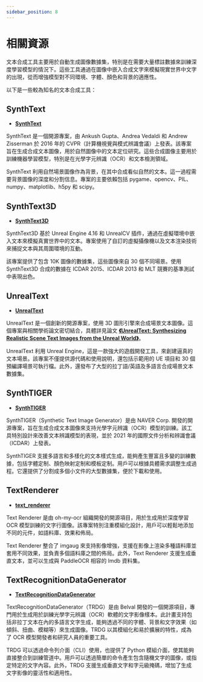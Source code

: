 ```yaml
---
sidebar_position: 8
---
```


# 相關資源

文本合成工具主要用於自動生成圖像數據集，特別是在需要大量標註數據來訓練深度學習模型的情況下。這些工具通過在圖像中嵌入合成文字來模擬現實世界中文字的出現，從而增強模型對不同環境、字體、顏色和背景的適應性。

以下是一些較為知名的文本合成工具：

## SynthText

- [**SynthText**](https://github.com/ankush-me/SynthText)

SynthText 是一個開源專案，由 Ankush Gupta、Andrea Vedaldi 和 Andrew Zisserman 於 2016 年的 CVPR（計算機視覺與模式辨識會議）上發表。該專案旨在生成合成文本圖像，用於自然圖像中的文本定位研究。這些合成圖像主要用於訓練機器學習模型，特別是在光學字元辨識（OCR）和文本檢測領域。

SynthText 利用自然場景圖像作為背景，在其中合成看似自然的文本。這一過程需要背景圖像的深度和分割信息。專案的主要依賴包括 pygame、opencv、PIL、numpy、matplotlib、h5py 和 scipy。

## SynthText3D

- [**SynthText3D**](https://github.com/MhLiao/SynthText3D)

SynthText3D 基於 Unreal Engine 4.16 和 UnrealCV 插件，通過在虛擬環境中嵌入文本來模擬真實世界中的文本。專案使用了自訂的虛擬攝像機以及文本渲染技術來捕捉文本與其周圍環境的互動。

該專案提供了包含 10K 圖像的數據集，這些圖像來自 30 個不同場景。使用 SynthText3D 合成的數據在 ICDAR 2015、ICDAR 2013 和 MLT 競賽的基準測試中表現出色。

## UnrealText

- [**UnrealText**](https://github.com/Jyouhou/UnrealText/)

UnrealText 是一個創新的開源專案，使用 3D 圖形引擎來合成場景文本圖像。這個專案與相關學術論文密切結合，具體詳見論文 [**《UnrealText: Synthesizing Realistic Scene Text Images from the Unreal World》**](https://arxiv.org/abs/2003.10608)。

UnrealText 利用 Unreal Engine，這是一款強大的遊戲開發工具，來創建逼真的文本場景。該專案不僅提供源代碼和使用說明，還包括示範用的 UE 項目和 30 個預編譯場景可執行檔。此外，還發布了大型的拉丁語/英語及多語言合成場景文本數據集。

## SynthTIGER

- [**SynthTIGER**](https://github.com/clovaai/synthtiger)

SynthTIGER（Synthetic Text Image Generator）是由 NAVER Corp. 開發的開源專案，旨在生成合成文本圖像來支持光學字元辨識（OCR）模型的訓練。該工具特別設計來改善文本辨識模型的表現，並於 2021 年的國際文件分析和辨識會議（ICDAR）上發表。

SynthTIGER 支援多語言和多樣化的文本樣式生成，能夠產生豐富且多變的訓練數據，包括字體定制、顏色映射定制和模板定制。用戶可以根據具體需求調整生成過程。它還提供了分割成多個小文件的大型數據集，便於下載和使用。

## TextRenderer

- [**text_renderer**](https://github.com/Sanster/text_renderer)

Text Renderer 是由 oh-my-ocr 組織開發的開源項目，用於生成用於深度學習 OCR 模型訓練的文字行圖像。該專案特別注重模組化設計，用戶可以輕鬆地添加不同的元件，如語料庫、效果和佈局。

Text Renderer 整合了 imgaug 來支持影像增強，支援在影像上渲染多種語料庫並套用不同效果，並負責多個語料庫之間的佈局。此外，Text Renderer 支援生成垂直文本，並可以生成與 PaddleOCR 相容的 lmdb 資料集。

## TextRecognitionDataGenerator

- [**TextRecognitionDataGenerator**](https://github.com/Belval/TextRecognitionDataGenerator)

TextRecognitionDataGenerator（TRDG）是由 Belval 開發的一個開源項目，專門用於生成用於訓練光學字元辨識（OCR）軟體的文字影像樣本。此計畫支持包括非拉丁文本在內的多語言文字生成，能夠透過不同的字體、背景和文字效果（如傾斜、扭曲、模糊等）來生成圖像。TRDG 以其模組化和易於擴展的特性，成為了 OCR 模型開發者和研究人員的重要工具。

TRDG 可以透過命令列介面（CLI）使用，也提供了 Python 模組介面，使其能夠直接整合到訓練管道中。用戶可以透過簡單的命令產生包含隨機文字的圖像，或指定特定的文字內容。此外，TRDG 支援生成垂直文字和字元級掩碼，增加了生成文字影像的靈活性和適用性。
